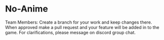 # No-Anime

Team Members: Create a branch for your work and keep changes there. When approved make a pull request and your feature will be added in to the game. For clarifications, please message on discord group chat.
